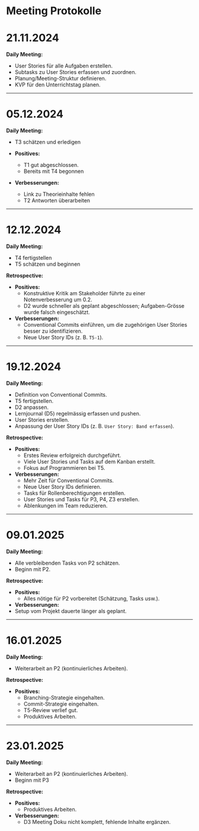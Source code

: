 # Meeting Protokolle

# 21.11.2024

**Daily Meeting:**

- User Stories für alle Aufgaben erstellen.
- Subtasks zu User Stories erfassen und zuordnen.
- Planung/Meeting-Struktur definieren.
- KVP für den Unterrichtstag planen.

---

# 05.12.2024

**Daily Meeting:**

- T3 schätzen und erledigen

- **Positives:**
  - T1 gut abgeschlossen.
  - Bereits mit T4 begonnen
- **Verbesserungen:**
  - Link zu Theorieinhalte fehlen
  - T2 Antworten überarbeiten

---

# 12.12.2024

**Daily Meeting:**

- T4 fertigstellen
- T5 schätzen und beginnen

**Retrospective:**

- **Positives:**
  - Konstruktive Kritik am Stakeholder führte zu einer Notenverbesserung um 0.2.
  - D2 wurde schneller als geplant abgeschlossen; Aufgaben-Grösse wurde falsch eingeschätzt.
- **Verbesserungen:**
  - Conventional Commits einführen, um die zugehörigen User Stories besser zu identifizieren.
  - Neue User Story IDs (z. B. `T5-1`).

---

# 19.12.2024

**Daily Meeting:**

- Definition von Conventional Commits.
- T5 fertigstellen.
- D2 anpassen.
- Lernjournal (D5) regelmässig erfassen und pushen.
- User Stories erstellen.
- Anpassung der User Story IDs (z. B. `User Story: Band erfassen`).

**Retrospective:**

- **Positives:**
  - Erstes Review erfolgreich durchgeführt.
  - Viele User Stories und Tasks auf dem Kanban erstellt.
  - Fokus auf Programmieren bei T5.
- **Verbesserungen:**
  - Mehr Zeit für Conventional Commits.
  - Neue User Story IDs definieren.
  - Tasks für Rollenberechtigungen erstellen.
  - User Stories und Tasks für P3, P4, Z3 erstellen.
  - Ablenkungen im Team reduzieren.

---

# 09.01.2025

**Daily Meeting:**

- Alle verbleibenden Tasks von P2 schätzen.
- Beginn mit P2.

**Retrospective:**

- **Positives:**
  - Alles nötige für P2 vorbereitet (Schätzung, Tasks usw.).
- **Verbesserungen:**
- Setup vom Projekt dauerte länger als geplant.

---

# 16.01.2025

**Daily Meeting:**

- Weiterarbeit an P2 (kontinuierliches Arbeiten).

**Retrospective:**

- **Positives:**
  - Branching-Strategie eingehalten.
  - Commit-Strategie eingehalten.
  - T5-Review verlief gut.
  - Produktives Arbeiten.

---

# 23.01.2025

**Daily Meeting:**

- Weiterarbeit an P2 (kontinuierliches Arbeiten).
- Beginn mit P3

**Retrospective:**

- **Positives:**
  - Produktives Arbeiten.
- **Verbesserungen:**
  - D3 Meeting Doku nicht komplett, fehlende Inhalte ergänzen.
